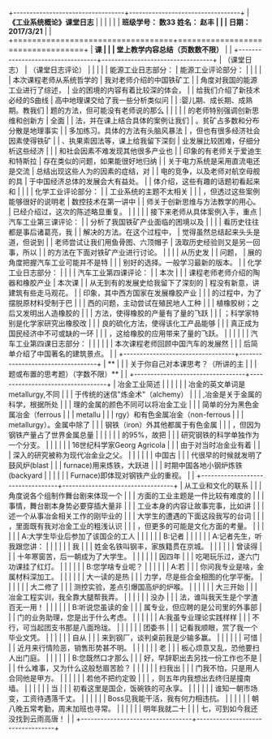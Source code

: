 +----------------------------------+----------------------------------+
| **《工业系统概论》课堂日志**     |                                  |
|                                  |                                  |
| **班级学号： 数33 姓名： 赵丰    |                                  |
| 日期：2017/3/21**                |                                  |
+==================================+==================================+
| **课                             |                                  |
| 堂上教学内容总结（页数数不限）** |                                  |
+----------------------------------+----------------------------------+
| （课堂日志）                     | （课堂日志评论）                 |
|                                  |                                  |
| 能源工业日志部分：               | 能源工业评论部分：               |
|                                  |                                  |
| 本次课程老师从系统哲学的         | 我对老师介绍的中国铁矿工         |
| 角度对我国的能源工业进行了综述， | 业的困境的内容有着比较深的体会， |
| 给我们介绍了新技术必经的S曲线    | 高中地理课交给了我一些分析类似问 |
| :婴儿期、成长期、成熟期。教我们  | 题的方法，但可能没有老师说的那么 |
|                                  |                                  |
| 的老师特别强调创新思维和创新方   | 全面                             |
| 法，并在课上结合具体的案例让我们 | 。贫矿占多数和分布分散是地理事实 |
| 多加练习。具体的方法有头脑风暴法 | ，但也有很多经济社会因素使得铁矿 |
| 、执果索因法等，课上给我留下深刻 | 业发展比较困难，仔细分析这些经济 |
|                                  | 和社会因素不难发现其他很多产业也 |
| 印象的有老师关于爱迪生和特斯拉   | 存在类似的问题，如果能很好地归纳 |
| 关于电力系统是采用直流电还是交流 | 总结出现这些人为的因素的症结，对 |
| 电的竞争，以及老师对航空母舰的具 | 于中国经济总体的发展会大有益处。 |
| 体介绍，这些有趣的话题初看起来和 |                                  |
|                                  | 化学工业评论部分：               |
| 工业系统的主题不太相关           |                                  |
| ，但透过这些案例能够很好的说明老 | 数控技术在第一讲中               |
| 师关于创新思维与方法教学的用心。 | 已经介绍过，这次的陈述略显重复。 |
|                                  |                                  |
| 接下来老师从具体案例入手，重点   | 汽车工业第三课评论：             |
| 分析了我国铁矿产业面临的困境以及 |                                  |
|                                  | 看历史往往都是事后诸葛亮，我     |
| 解决的方法。在这个过程中，       | 觉得虽然总结起来头头是道，但说到 |
| 老师尝试让我们用鱼骨图、六顶帽子 | 汲取历史经验则又是另一回事，所以 |
| 的方法在下面对铁矿产业进行讨论。 |                                  |
|                                  | 从历史发                         |
| 问题，                           | 展的角度把握汽车工业可能并不是特 |
|                                  | 别好的选择。一般学习最新的版本。 |
| 化学工业日志部分：               |                                  |
|                                  | 汽车工业第四课评论：             |
| 本次                             |                                  |
| 课程老师老师介绍的陶器和橡胶产业 | 本次课                           |
| 从无到有的发展史给我留下了深刻的 | 程没有新意，讲建筑有些走马观花。 |
| 印象，其中西方国家在发展橡胶产业 |                                  |
| 的过程中，为了摆脱原材料受制于巴 |                                  |
| 西的问题，主动尝试在殖民地人工种 |                                  |
| 植橡胶树；之后又发明出人造橡胶的 |                                  |
| 方法，使得橡胶的产量有了量的飞跃 |                                  |
| ；科学家特别是化学家研究出橡胶改 |                                  |
| 良的硫化方法，使得该化工产品能够 |                                  |
| 真正成为国民经济中不可或缺的一环 |                                  |
| ，这给橡胶的应用带来了量的飞跃。 |                                  |
|                                  |                                  |
| 汽车工业第四课日志部分：         |                                  |
|                                  |                                  |
| 本次课程老师回顾中国汽车的发展然 |                                  |
| 后简单介绍了中国著名的建筑景点。 |                                  |
+----------------------------------+----------------------------------+
| **                               |                                  |
| 关于你自己对本课思考？（所讲的主 |                                  |
| 题或布置的思考题）（字数不限）** |                                  |
+----------------------------------+----------------------------------+
| 冶金工业简述                     |                                  |
|                                  |                                  |
| 冶金的英文单词是metallurgy,不同  |                                  |
| 于传统的迷信"炼金术"（alchemy）  |                                  |
| ,冶金是关于金属的科学，根据所处  |                                  |
| 理的金属的颜色不同可以将冶金工业 |                                  |
| 简单的分为黑色金属冶金（ferrous  |                                  |
| metallu                          |                                  |
| rgy）和有色金属冶金（non-ferrous |                                  |
| metallurgy）。金属中除了         |                                  |
| 钢铁（iron）外其他都属于有色金属 |                                  |
| ，但因为钢铁产量占了世界金属总量 |                                  |
|                                  |                                  |
| 的95%，故把                      |                                  |
| 研究钢铁的科学单独作为一个分支。 |                                  |
|                                  |                                  |
| 16世纪科学家Georg Agricola       |                                  |
| 由于对当时冶金业有着             |                                  |
| 深入的研究被称为现代冶金业之父。 |                                  |
|                                  |                                  |
| 中国古                           |                                  |
| 代很早的时候就发明了鼓风炉(blast |                                  |
| furnace)用来炼铁，大跃进         |                                  |
| 时期中国各地小钢炉炼铁(backyard  |                                  |
|                                  |                                  |
| Furnace)即体现对钢铁产业的重视。 |                                  |
+----------------------------------+----------------------------------+
| 从工业和文化的联系               |                                  |
| 角度说各个组制作舞台剧来体现一个 |                                  |
| 方面的工业主题是一件比较有难度的 |                                  |
| 事情，舞台剧本身势必要穿插大量非 |                                  |
| 工业本身的内容让故事完事，比如讲 |                                  |
| 述一个从事冶金相关工作的刚毕业的 |                                  |
| 大学生的遭遇的下面这段我写的台词 |                                  |
| ，里面既有我对冶金工业的粗浅认识 |                                  |
| ，但更多的可能是文化方面的考量。 |                                  |
|                                  |                                  |
| A:大学生毕业后参加了该国企的工人 |                                  |
|                                  |                                  |
| B:记者                           |                                  |
|                                  |                                  |
| A:记者先生，听我跟您讲：         |                                  |
|                                  |                                  |
| 我                               |                                  |
| 姓金名铁叫钢丰，家族籍贯在京城。 |                                  |
|                                  |                                  |
| 曾读得                           |                                  |
| 十年寒窗苦，后一朝成为了大学生。 |                                  |
|                                  |                                  |
| 因四年                           |                                  |
| 吃喝玩乐过，遂六门功课挂了红灯。 |                                  |
|                                  |                                  |
| B:您学啥专业呢？                 |                                  |
|                                  |                                  |
| A:若                             |                                  |
| 你问我专业是啥，金属材料深加工。 |                                  |
|                                  |                                  |
| 大一读的是热                     |                                  |
| 力学，尽是些合金相图的化学平衡。 |                                  |
|                                  |                                  |
| 大二修了                         |                                  |
| 测控实验，差点引爆国高炉的炉喉。 |                                  |
|                                  |                                  |
| 大三开始                         |                                  |
| 冶金工程实训，我全靠大腿帮我弄。 |                                  |
|                                  |                                  |
| 没办                             |                                  |
| 法，谁叫我天生是个学渣百无一用！ |                                  |
|                                  |                                  |
| B:听说您虽读的金                 |                                  |
| 属专业，但应聘的是公司里的外事部 |                                  |
| 门的业务助理，您是出于什么考虑。 |                                  |
|                                  |                                  |
| A:我虽专业理论实践样样           |                                  |
| 不行，可当起团支书那是八面玲珑。 |                                  |
|                                  |                                  |
| 团委书                           |                                  |
| 记看我顺眼，赏了我一个毕业文凭。 |                                  |
|                                  |                                  |
| 自从                             |                                  |
| 来到钢厂，谈判桌前我是少输多赢。 |                                  |
|                                  |                                  |
| 可惜                             |                                  |
| 近月来行情险恶，销售形势甚不明。 |                                  |
|                                  |                                  |
| 老                               |                                  |
| 板心烦意又乱，恐他要扫人出门庭。 |                                  |
|                                  |                                  |
| B:您既然口才那么                 |                                  |
| 好，早辞职出去另找一份工作也不是 |                                  |
| 什么难事，又为什么这般愁眉苦脸？ |                                  |
|                                  |                                  |
| 扫我出                           |                                  |
| 门我不怕，只是用人合同他是甲方。 |                                  |
|                                  |                                  |
| 若他不把约定毁                   |                                  |
| ，则五年内我想出去终归是撞南墙。 |                                  |
|                                  |                                  |
| 当                               |                                  |
| 初看这里是国企，饭碗铁的可永享。 |                                  |
|                                  |                                  |
| 谁知一朝市场变，工资待遇落千丈。 |                                  |
|                                  |                                  |
| Boss见我能干活，我有何力相违抗。 |                                  |
|                                  |                                  |
| 朝八晚五常考勤，周末加班也寻常。 |                                  |
|                                  |                                  |
| 明年我就二十                     |                                  |
| 七，可到如今我还没找到云雨高唐！ |                                  |
+----------------------------------+----------------------------------+
